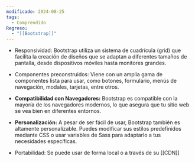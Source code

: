 ```yaml
---
modificado: 2024-08-25
tags:
  - Comprendido
Regreso:
  - "[[Bootstrap]]"
---
```

+ Responsividad: Bootstrap utiliza un sistema de cuadrícula (grid) que facilita la creación de diseños que se adaptan a diferentes tamaños de pantalla, desde dispositivos móviles hasta monitores grandes.

+ Componentes preconstruidos: Viene con un amplia gama de componentes lista para usar, como botones, formulario, menús de navegación, modales, tarjetas, entre otros.

+ **Compatibilidad con Navegadores:** Bootstrap es compatible con la mayoría de los navegadores modernos, lo que asegura que tu sitio web se vea bien en diferentes entornos.
    
+ **Personalización:** A pesar de ser fácil de usar, Bootstrap también es altamente personalizable. Puedes modificar sus estilos predefinidos mediante CSS o usar variables de Sass para adaptarlo a tus necesidades específicas.

+ Portabilidad: Se puede usar de forma local o a través de su [[CDN]]